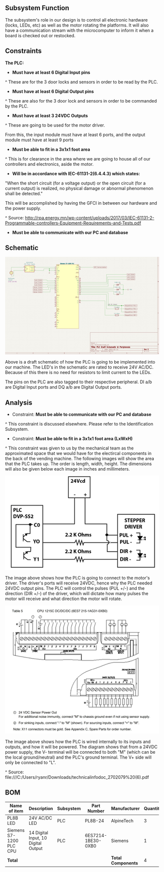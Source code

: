 ## Subsystem Function 

The subsystem's role in our design is to control all electronic hardware (locks, LEDs, etc) as well as the motor rotating the platforms. It will also have a communication stream with the microcomputer to inform it when a board is checked out or restocked. 

## Constraints 

**The PLC:** 

* **Must have at least 6 Digital Input pins**

^ These are for the 3 door locks and sensors in order to be read by the PLC.

* **Must have at least 6 Digital Output pins**

^ These are also for the 3 door lock and sensors in order to be commanded by the PLC.

* **Must have at least 3 24VDC Outputs**

^ These are going to be used for the motor driver.

From this, the input module must have at least 6 ports, and the output module must have at least 9 ports 

* **Must be able to fit in a 3x1x1 foot area**

^ This is for clearance in the area where we are going to house all of our controllers and electronics, aside the motor. 

* **Will be in accordance with IEC-61131-2(6.4.4.3) which states:**

"When the short circuit (for a voltage output) or the open circuit (for a current output) is realized, no physical damage or abnormal phenomenon shall be detected." 

This will be accomplished by having the GFCI in between our hardware and the power supply. 

^ Source: http://rpa.energy.mn/wp-content/uploads/2017/03/IEC-61131-2-Programmable-controllers-Equipment-Requirements-and-Tests.pdf 

* **Must be able to communicate with our PC and database**

## Schematic 

![Schematic](https://github.com/DillonSW/Capstone_Team_5/blob/Team5-Signoff-PLC/images/PLCSchemRevisionThree.jpg) 
 
Above is a draft schematic of how the PLC is going to be implemented into our machine. The LED's in the schematic are rated to receive 24V AC/DC. Because of this there is no need for resistors to limit current to the LEDs.

The pins on the PLC are also tagged to their respective peripheral. DI a/b are Digital Input ports and DQ a/b are Digital Output ports.

## Analysis 

* Constraint: **Must be able to communicate with our PC and database**

^ This constraint is discussed elsewhere. Please refer to the Identification Subsystem.

* Constraint: **Must be able to fit in a 3x1x1 foot area (LxWxH)**

^ This constraint was given to us by the mechanical team as the approximated space that we would have for the electircal components in the back of the vending machine. The following images will show the area that the PLC takes up. The order is length, width, height. The dimensions will also be given below each image in inches and millimeters.

![PLCToDriver](https://github.com/DillonSW/Capstone_Team_5/blob/Team5-Signoff-PLC/images/PLCToDriver.jpg) 

The image above shows how the PLC is going to connect to the motor's driver. The driver's ports will receive 24VDC, hence why the PLC needed 24VDC output pins. The PLC will control the pulses (PUL +/-) and the direction (DIR +/-) of the driver, which will dictate how many pulses the motor will receive and what direction the motor will rotate.

![Wiring](https://github.com/DillonSW/Capstone_Team_5/blob/Team5-Signoff-PLC/images/PLCWiring.jpg)

The image above shows how the PLC is wired internally to its inputs and outputs, and how it will be powered. The diagram shows that from a 24VDC power supply, the V- terminal will be connected to both "M" (which can be the local ground/neutral) and the PLC's ground terminal. The V+ side will only be connected to "L".

^ Source: file:///C:/Users/ryanr/Downloads/technicalinfodoc_2702079%20(6).pdf

## BOM 

| Name of item | Description | Subsystem | Part Number | Manufacturer | Quantity | Price | Total |
|--------------|-------------|-----------|-------------|--------------|----------|-------|-------|
| PL8B LED | 24V AC/DC LED | PLC | PL8B-24 | AlpineTech | 3 | $5.95 | $17.85 |
| Siemens S7-1200 PLC CPU | 14 Digital Input, 10 Digital Output | PLC | 6ES7214-1BE30-0XB0 | Siemens | 1 | $464.03 | $464.03 |
| **Total** |  |  |  | **Total Components** | 4 | **Total Cost** | $481.88 |
